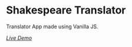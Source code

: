 # Shakespeare Translator

Translator App made using Vanilla JS.

_[Live Demo](https://shakespearetranslator-neog.netlify.app/)_
